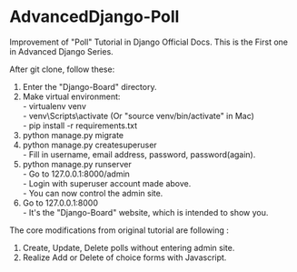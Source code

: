 # AdvancedDjango-Poll
Improvement of "Poll" Tutorial in Django Official Docs. This is the First one in Advanced Django Series.


After git clone, follow these:

  1) Enter the "Django-Board" directory.  
  2) Make virtual environment:  
    - virtualenv venv  
    - venv\Scripts\activate (Or "source venv/bin/activate" in Mac)  
    - pip install -r requirements.txt  
  3) python manage.py migrate  
  4) python manage.py createsuperuser  
    - Fill in username, email address, password, password(again).  
  5) python manage.py runserver  
    - Go to 127.0.0.1:8000/admin  
    - Login with superuser account made above.  
    - You can now control the admin site.  
  6) Go to 127.0.0.1:8000  
    - It's the "Django-Board" website, which is intended to show you.


The core modifications from original tutorial are following :  
  1) Create, Update, Delete polls without entering admin site.  
  2) Realize Add or Delete of choice forms with Javascript.
